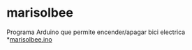 # marisolbee
Programa Arduino que permite encender/apagar bici electrica
*[marisolbee.ino](marisolbee.ino)
